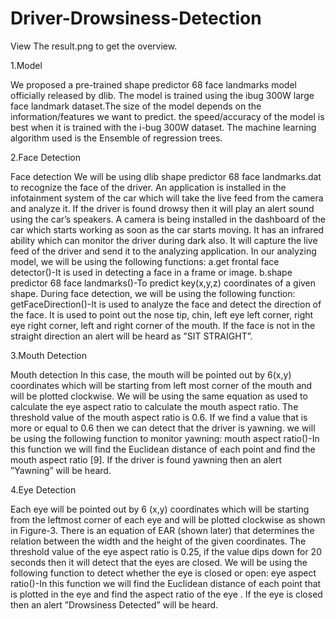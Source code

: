 # Driver-Drowsiness-Detection

View The result.png to get the overview.

1.Model

We proposed a pre-trained shape predictor 68 face landmarks model officially released by dlib. The model is trained using the ibug 300W large face landmark dataset.The size of the model depends on the information/features we want to predict. the speed/accuracy of the model is best when it is trained with the i-bug 300W dataset. The machine learning algorithm used is the Ensemble of regression trees.

2.Face Detection

Face detection We will be using dlib shape predictor 68 face landmarks.dat to recognize the face of the driver. An application is installed in the infotainment system of the car which will take the live feed from the camera and analyze it. If the driver is found drowsy then it will play an alert sound using the car’s speakers. A camera is being installed in the dashboard of the car which starts working as soon as the car starts moving. It has an infrared ability which can monitor the driver during dark also. It will capture the live feed of the driver and send it to the analyzing application. In our analyzing model, we will be using the following functions: a.get frontal face detector()-It is used in detecting a face in a frame or image. b.shape predictor 68 face landmarks()-To predict key(x,y,z) coordinates of a given shape. During face detection, we will be using the following function: getFaceDirection()-It is used to analyze the face and detect the direction of the face. It is used to point out the nose tip, chin, left eye left corner, right eye right corner, left and right corner of the mouth. If the face is not in the straight direction an alert will be heard as ”SIT STRAIGHT”.

3.Mouth Detection

Mouth detection In this case, the mouth will be pointed out by 6(x,y) coordinates which will be starting from left most corner of the mouth and will be plotted clockwise. We will be using the same equation as used to calculate the eye aspect ratio to calculate the mouth aspect ratio. The threshold value of the mouth aspect ratio is 0.6. If we find a value that is more or equal to 0.6 then we can detect that the driver is yawning. we will be using the following function to monitor yawning: mouth aspect ratio()-In this function we will find the Euclidean distance of each point and find the mouth aspect ratio [9]. If the driver is found yawning then an alert ”Yawning” will be heard.

4.Eye Detection

Each eye will be pointed out by 6 (x,y) coordinates which will be starting from the leftmost corner of each eye and will be plotted clockwise as shown in Figure-3. There is an equation of EAR (shown later) that determines the relation between the width and the height of the given coordinates. The threshold value of the eye aspect ratio is 0.25, if the value dips down for 20 seconds then it will detect that the eyes are closed. We will be using the following function to detect whether the eye is closed or open: eye aspect ratio()-In this function we will find the Euclidean distance of each point that is plotted in the eye and find the aspect ratio of the eye . If the eye is closed then an alert ”Drowsiness Detected” will be heard.
